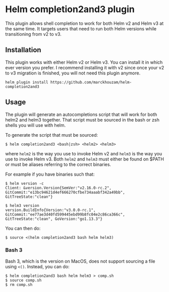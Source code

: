 # Helm completion2and3 plugin

This plugin allows shell completion to work for both Helm v2 and Helm v3
at the same time.  It targets users that need to run both Helm versions while transitioning from v2 to v3.

## Installation

This plugin works with either Helm v2 or Helm v3. You can install it in which ever version you prefer.
I recommend installing it with v2 since once your v2 to v3 migration is finished, you will not need this plugin anymore.

```
helm plugin install https://github.com/marckhouzam/helm-completion2and3
```

## Usage

The plugin will generate an autocompletions script that will work for
both helm2 and helm3 together.  That script must be sourced in the bash
or zsh shells you will use with helm.

To generate the script that must be sourced:
```
$ helm completion2and3 <bash|zsh> <helm2> <helm3>
```
where `helm2` is the way you use to invoke Helm v2
and `helm3` is the way you use to invoke Helm v3.
Both `helm2` and `helm3` must either be found on $PATH or must
be aliases referring to the correct binaries.

For example if you have binaries such that:
```
$ helm version -c
Client: &version.Version{SemVer:"v2.16.0-rc.2", GitCommit:"e13bc94621d4ef666270cfbe734aaabf342a49bb", GitTreeState:"clean"}

$ helm3 version
version.BuildInfo{Version:"v3.0.0-rc.1", GitCommit:"ee77ae3d40fd599445ebd99b8fc04e2c86ca366c", GitTreeState:"clean", GoVersion:"go1.13.3"}
```
You can then do:
```
$ source <(helm completion2and3 bash helm helm3)
```

### Bash 3

Bash 3, which is the version on MacOS, does not support sourcing a file using `<()`.
Instead, you can do:
```
$ helm completion2and3 bash helm helm3 > comp.sh
$ source comp.sh
$ rm comp.sh
```
